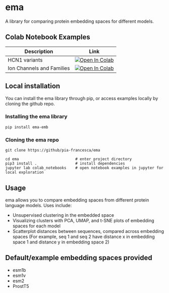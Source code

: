 # ema
A library for comparing protein embedding spaces for different models.

## Colab Notebook Examples

| Description | Link |
|---------|-------------|
| HCN1 variants | [![Open In Colab](https://colab.research.google.com/assets/colab-badge.svg)](https://colab.research.google.com/github/pia-francesca/ema/blob/main/colab_notebooks/ema_HCN1_variants_example.ipynb) |
| Ion Channels and Families | [![Open In Colab](https://colab.research.google.com/assets/colab-badge.svg)](https://colab.research.google.com/github/pia-francesca/ema/blob/main/colab_notebooks/ema_ion_channel_proteins_example.ipynb) |


## Local installation

You can install the ema library through pip, or access examples locally by cloning the github repo.

### Installing the ema library
```
pip install ema-emb
```

### Cloning the ema repo
```
git clone https://github/pia-francesca/ema

cd ema                         # enter project directory
pip3 install .                 # install dependencies
jupyter lab colab_notebooks    # open notebook examples in jupyter for local exploration
```

## Usage
ema allows you to compare embedding spaces from different protein language models. Uses include:
- Unsupervised clustering in the embedded space
- Visualizing clusters with PCA, UMAP, and t-SNE plots of embedding spaces for each model
- Scatterplot distances between sequences, compared across embedding spaces (For example, seq 1 and seq 2 have distance x in embedding space 1 and distance y in embedding space 2)

## Default/example embedding spaces provided
- esm1b
- esm1v
- esm2
- ProstT5
